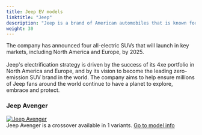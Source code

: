 ```yaml
---
title: Jeep EV models
linktitle: "Jeep"
description: "Jeep is a brand of American automobiles that is known for its off-road and SUV vehicles. Jeep is planning to electrify its entire lineup by 2025 and is expecting 50% of its US sales to be fully electric by 2030."
weight: 30
---
```

<!-- markdownlint-disable MD033 -->
<!-- markdownlint-disable MD010 -->
The company has announced four all-electric SUVs that will launch in key markets, including North America and Europe, by 2025. <br /> <br /> Jeep's electrification strategy is driven by the success of its 4xe portfolio in North America and Europe, and by its vision to become the leading zero-emission SUV brand in the world. The company aims to help ensure millions of Jeep fans around the world continue to have a planet to explore, embrace and protect.

<div class="container shadow p-3 mb-5 bg-body-tertiary rounded">
<h3> Jeep Avenger</h3>
	<div class="row">
		<div class="col col-12 col-md-6">
			<a href="avenger"><img src="https://media.evkx.net/multimedia/models/jeep/avenger/avenger/main_1_st.jpg" class="img-fluid" alt="Jeep Avenger" ></a>
		</div>
		<div class="col col-12 col-md-6">
Jeep Avenger is a crossover available in 1 variants.
<a href="avenger">Go to model info</a>
		</div>
	</div>
</div>
